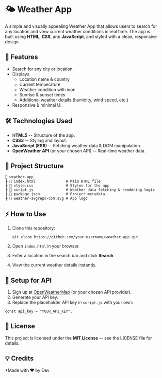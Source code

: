 🌤️ Weather App
===============

A simple and visually appealing Weather App that allows users to search for any location and view current weather conditions in real time. The app is built using **HTML**, **CSS**, and **JavaScript**, and styled with a clean, responsive design.

🚀 Features
-----------

-   Search for any city or location.
-   Displays:
    -   Location name & country
    -   Current temperature
    -   Weather condition with icon
    -   Sunrise & sunset times
    -   Additional weather details (humidity, wind speed, etc.)
-   Responsive & minimal UI.

🛠️ Technologies Used
---------------------

-   **HTML5** -- Structure of the app.
-   **CSS3** -- Styling and layout.
-   **JavaScript (ES6)** -- Fetching weather data & DOM manipulation.
-   **OpenWeather API** (or your chosen API) -- Real-time weather data.

📂 Project Structure
--------------------

```
📁 weather-app
┣ 📄 index.html              # Main HTML file
┣ 📄 style.css               # Styles for the app
┣ 📄 script.js               # Weather data fetching & rendering logic
┣ 📄 package.json            # Project metadata
┣ 📄 weather-svgrepo-com.svg # App logo

```

⚡ How to Use
------------

1.  Clone this repository:

    ```
    git clone https://github.com/your-username/weather-app.git

    ```

2.  Open `index.html` in your browser.

3.  Enter a location in the search bar and click **Search**.

4.  View the current weather details instantly.

🔧 Setup for API
----------------

1.  Sign up at [OpenWeatherMap](https://openweathermap.org/api) (or your chosen API provider).
2.  Generate your API key.
3.  Replace the placeholder API key in `script.js` with your own:

```
const api_key = "YOUR_API_KEY";

```

📜 License
----------

This project is licensed under the **MIT License** -- see the LICENSE file for details.

💡 Credits
----------

*Made with ❤️ by Dev
